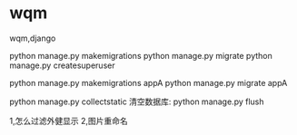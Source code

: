 # wqm
wqm,django

python manage.py makemigrations
python manage.py migrate
python manage.py createsuperuser

python manage.py makemigrations appA
python manage.py migrate appA

python manage.py collectstatic
清空数据库:
python manage.py flush



1,怎么过滤外健显示
2,图片重命名
